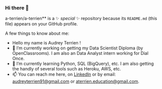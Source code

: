 ### Hi there 👋
a-terrien/a-terrien** is a ✨ _special_ ✨ repository because its `README.md` (this file) appears on your GitHub profile.

A few things to know about me: 
- Hello my name is Audrey Terrien ! 
- 🔭 I’m currently working on getting my Data Scientist Diploma (by OpenClassrooms). I am also an Data Analyst intern working for Dial Once. 
- 🌱 I’m currently learning Python, SQL (BigQuery), etc. I am also getting the handly of several tools such as Heroku, AWS, etc. 
- 📫 You can reach me here, on [LinkedIn](https://www.linkedin.com/in/audrey-terrien-data/) or by email: audreyterrien91@gmail.com or aterrien.education@gmail.com. 
